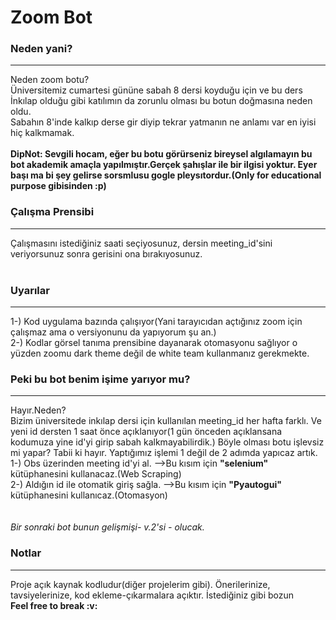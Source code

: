 # Zoom Bot

### Neden yani?
<hr>
Neden zoom botu? <br>
Üniversitemiz cumartesi gününe sabah 8 dersi koyduğu için ve bu ders İnkılap olduğu gibi katılımın da zorunlu olması bu botun doğmasına neden oldu. 
<br>
Sabahın 8'inde kalkıp derse gir diyip tekrar yatmanın ne anlamı var en iyisi hiç kalkmamak. 
<br>
<br>
<b>DipNot: Sevgili hocam, eğer bu botu görürseniz bireysel algılamayın bu bot akademik amaçla yapılmıştır.Gerçek şahışlar ile bir ilgisi yoktur. Eyer başı ma bi şey gelirse sorsmlusu gogle pleysıtordur.(Only for educational purpose gibisinden :p)</b>

### Çalışma Prensibi <br>
<hr>
Çalışmasını istediğiniz saati seçiyosunuz, dersin meeting_id'sini veriyorsunuz sonra gerisini ona bırakıyosunuz.
<br>
<br>


### Uyarılar <br>
<hr>
1-) Kod uygulama bazında çalışıyor(Yani tarayıcıdan açtığınız zoom için çalışmaz ama o versiyonunu da yapıyorum şu an.)
<br>
2-) Kodlar görsel tanıma prensibine dayanarak otomasyonu sağlıyor o yüzden zoomu dark theme değil de white team kullanmanız gerekmekte.
<br>

### Peki bu bot benim işime yarıyor mu? <br>
<hr>
Hayır.Neden?<br>
Bizim üniversitede inkılap dersi için kullanılan meeting_id her hafta farklı. Ve yeni id dersten 1 saat önce açıklanıyor(1 gün önceden açıklansana kodumuza yine id'yi girip sabah kalkmayabilirdik.) Böyle olması botu işlevsiz mi yapar? Tabii ki hayır. Yaptığımız işlemi 1 değil de 2 adımda yapıcaz artık.<br>
1-) Obs üzerinden meeting id'yi al. -->Bu kısım için <b>"selenium"</b> kütüphanesini kullanacaz.(Web Scraping)<br>
2-) Aldığın id ile otomatik giriş sağla. -->Bu kısım için <b>"Pyautogui"</b> kütüphanesini kullanıcaz.(Otomasyon)<br><br><br>
<i> Bir sonraki bot bunun gelişmişi- v.2'si - olucak. </i>
<br>


### Notlar <br>
<hr>
Proje açık kaynak kodludur(diğer projelerim gibi). Önerilerinize, tavsiyelerinize, kod ekleme-çıkarmalara açıktır. İstediğiniz gibi bozun 
<br>
<b>Feel free to break :v: </b>
